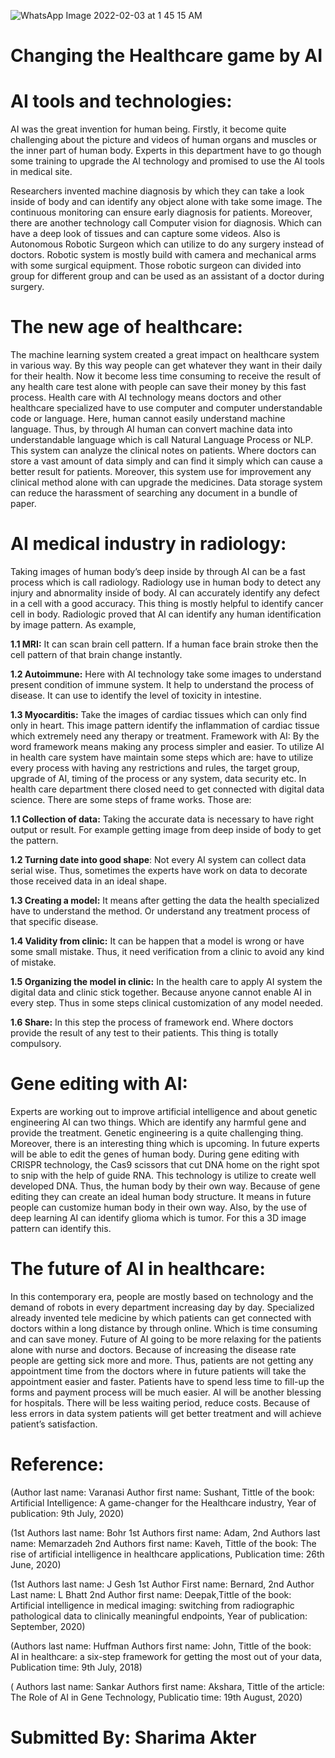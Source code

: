 ![WhatsApp Image 2022-02-03 at 1 45 15 AM](https://user-images.githubusercontent.com/95343968/152225973-6fabf545-c930-4390-8cd6-1995395df0b3.jpeg)





# Changing the Healthcare game by AI
# AI tools and technologies:
AI was the great invention for human being. Firstly, it become quite challenging about the picture and videos of human organs and muscles or the inner part of human body. Experts in this department have to go though some training to upgrade the AI technology and promised to use the AI tools in medical site. 

Researchers invented machine diagnosis by which they can take a look inside of body and can identify any object alone with take some image. The continuous monitoring can ensure early diagnosis for patients. Moreover, there are another technology call Computer vision for diagnosis. Which can have a deep look of tissues and can capture some videos. Also is Autonomous Robotic Surgeon which can utilize to do any surgery instead of doctors. Robotic system is mostly build with camera and mechanical arms with some surgical equipment. Those robotic surgeon can divided into group for different group and can be used as an assistant of a doctor during surgery.
# The new age of healthcare:
The machine learning system created a great impact on healthcare system in various way. By this way people can get whatever they want in their daily for their health. Now it become less time consuming to receive the result of any health care test alone with people can save their money by this fast process. Health care with AI technology means doctors and other healthcare specialized have to use computer and computer understandable code or language. Here, human cannot easily understand machine language. Thus, by through AI human can convert machine data into understandable language which is call Natural Language Process or NLP. This system can analyze the clinical notes on patients. Where doctors can store a vast amount of data simply and can find it simply which can cause a better result for patients. Moreover, this system use for improvement any clinical method alone with can upgrade the medicines. Data storage system can reduce the harassment of searching any document in a bundle of paper.
# AI medical industry in radiology:
Taking images of human body’s deep inside by through AI can be a fast process which is call radiology. Radiology use in human body to detect any injury and abnormality inside of body. AI can accurately identify any defect in a cell with a good accuracy. This thing is mostly helpful to identify cancer cell in body. Radiologic proved that AI can identify any human identification by image pattern. As example,

**1.1 MRI:** It can scan brain cell pattern. If a human face brain stroke then the cell pattern of that brain change instantly. 

**1.2 Autoimmune:** Here with AI technology take some images to understand present condition of immune system. It help to understand the process of disease. It can use to identify the level of toxicity in intestine.  

**1.3 Myocarditis:** Take the images of cardiac tissues which can only find only in heart. This image pattern identify the inflammation of cardiac tissue which extremely need any therapy or treatment. 
Framework with AI: By the word framework means making any process simpler and easier. To utilize AI in health care system have maintain some steps which are: have to utilize every process with having any restrictions and rules, the target group, upgrade of AI, timing of the process or any system, data security etc. In health care department there closed need to get connected with digital data science. There are some steps of frame works. Those are:

**1.1 Collection of data:** Taking the accurate data is necessary to have right output or result. For example getting image from deep inside of body to get the pattern. 

**1.2 Turning date into good shape**: Not every AI system can collect data serial wise. Thus, sometimes the experts have work on data to decorate those received data in an ideal shape.

**1.3 Creating a model:** It means after getting the data the health specialized have to understand the method. Or understand any treatment process of that specific disease. 

**1.4 Validity from clinic:** It can be happen that a model is wrong or have some small mistake. Thus, it need verification from a clinic to avoid any kind of mistake.

**1.5 Organizing the model in clinic:** In the health care to apply AI system the digital data and clinic stick together. Because anyone cannot enable AI in every step. Thus in some steps clinical customization of any model needed. 

**1.6 Share:** In this step the process of framework end. Where doctors provide the result of any test to their patients. This thing is totally compulsory.

# Gene editing with AI:
Experts are working out to improve artificial intelligence and about genetic engineering AI can two things. Which are identify any harmful gene and provide the treatment. Genetic engineering is a quite challenging thing. Moreover, there is an interesting thing which is upcoming. In future experts will be able to edit the genes of human body. During gene editing with CRISPR technology, the Cas9 scissors that cut DNA home on the right spot to snip with the help of guide RNA. This technology is utilize to create well developed DNA. Thus, the human body by their own way. Because of gene editing they can create an ideal human body structure. It means in future people can customize human body in their own way. Also, by the use of deep learning AI can identify glioma which is tumor. For this a 3D image pattern can identify this. 
# The future of AI in healthcare:
In this contemporary era, people are mostly based on technology and the demand of robots in every department increasing day by day. Specialized already invented tele medicine by which patients can get connected with doctors within a long distance by through online. Which is time consuming and can save money. Future of AI going to be more relaxing for the patients alone with nurse and doctors. Because of increasing the disease rate people are getting sick more and more. Thus, patients are not getting any appointment time from the doctors where in future patients will take the appointment easier and faster. Patients have to spend less time to fill-up the forms and payment process will be much easier. AI will be another blessing for hospitals. There will be less waiting period, reduce costs. Because of less errors in data system patients will get better treatment and will achieve patient’s satisfaction. 

# Reference:
(Author last name: Varanasi Author first name: Sushant, Tittle of the book: Artificial Intelligence: A game-changer for the Healthcare industry, Year of publication: 9th July, 2020)

(1st Authors last name: Bohr 1st Authors first name: Adam, 2nd Authors last name: Memarzadeh 2nd Authors first name: Kaveh, Tittle of the book: The rise of artificial intelligence in healthcare applications, Publication time: 26th June, 2020)

(1st Authors last name: J Gesh 1st Author First name: Bernard, 2nd Author Last name: L Bhatt 2nd Author first name: Deepak,Tittle of the book: Artificial intelligence in medical imaging: switching from radiographic pathological data to clinically meaningful endpoints, Year of publication: September, 2020)

(Authors last name: Huffman Authors first name: John, Tittle of the book:  
AI in healthcare: a six-step framework for getting the most out of your data, Publication time: 9th July, 2018) 

( Authors last name: Sankar Authors first name: Akshara, Tittle of the article: The Role of AI in Gene Technology, Publicatio time: 19th August, 2020)

# Submitted By: Sharima Akter

